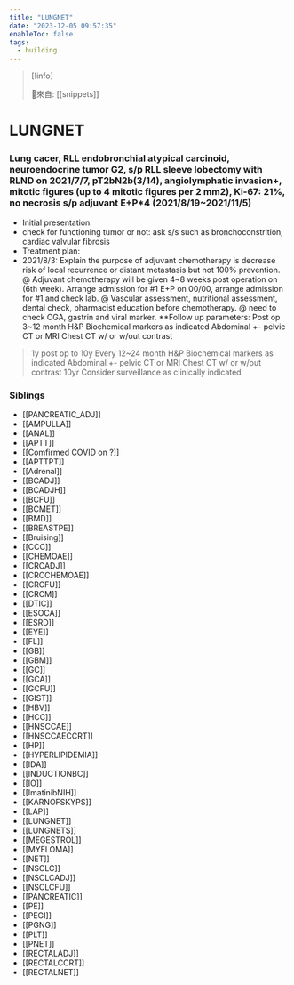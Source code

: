 ```yaml
---
title: "LUNGNET"
date: "2023-12-05 09:57:35"
enableToc: false
tags:
  - building
---
```


> [!info]
>
> 🌱來自: [[snippets]]

# LUNGNET

### Lung cacer, RLL endobronchial atypical carcinoid, neuroendocrine tumor G2, s/p RLL sleeve lobectomy with RLND on 2021/7/7, pT2bN2b(3/14), angiolymphatic invasion+, mitotic figures (up to 4 mitotic figures per 2 mm2), Ki-67: 21%, no necrosis s/p adjuvant E+P\*4 (2021/8/19~2021/11/5)

- Initial presentation:
- check for functioning tumor or not: ask s/s such as bronchoconstrition, cardiac valvular fibrosis
- Treatment plan:
- 2021/8/3: Explain the purpose of adjuvant chemotherapy is decrease risk of local recurrence or distant metastasis but not 100% prevention.
  @ Adjuvant chemotherapy will be given 4~8 weeks post operation on (6th week). Arrange admission for #1 E+P on 00/00, arrange admission for #1 and check lab.
  @ Vascular assessment, nutritional assessment, dental check, pharmacist education before chemotherapy.
  @ need to check CGA, gastrin and viral marker.
  \*\*Follow up parameters:
  Post op 3~12 month
  H&P
  Biochemical markers as indicated
  Abdominal +- pelvic CT or MRI
  Chest CT w/ or w/out contrast

> 1y post op to 10y
> Every 12~24 month
> H&P
> Biochemical markers as indicated
> Abdominal +- pelvic CT or MRI
> Chest CT w/ or w/out contrast
> 10yr
> Consider surveillance as clinically indicated

### Siblings

- [[PANCREATIC_ADJ]]
- [[AMPULLA]]
- [[ANAL]]
- [[APTT]]
- [[Comfirmed COVID on ?]]
- [[APTTPT]]
- [[Adrenal]]
- [[BCADJ]]
- [[BCADJH]]
- [[BCFU]]
- [[BCMET]]
- [[BMD]]
- [[BREASTPE]]
- [[Bruising]]
- [[CCC]]
- [[CHEMOAE]]
- [[CRCADJ]]
- [[CRCCHEMOAE]]
- [[CRCFU]]
- [[CRCM]]
- [[DTIC]]
- [[ESOCA]]
- [[ESRD]]
- [[EYE]]
- [[FL]]
- [[GB]]
- [[GBM]]
- [[GC]]
- [[GCA]]
- [[GCFU]]
- [[GIST]]
- [[HBV]]
- [[HCC]]
- [[HNSCCAE]]
- [[HNSCCAECCRT]]
- [[HP]]
- [[HYPERLIPIDEMIA]]
- [[IDA]]
- [[INDUCTIONBC]]
- [[IO]]
- [[ImatinibNIH]]
- [[KARNOFSKYPS]]
- [[LAP]]
- [[LUNGNET]]
- [[LUNGNETS]]
- [[MEGESTROL]]
- [[MYELOMA]]
- [[NET]]
- [[NSCLC]]
- [[NSCLCADJ]]
- [[NSCLCFU]]
- [[PANCREATIC]]
- [[PE]]
- [[PEGI]]
- [[PGNG]]
- [[PLT]]
- [[PNET]]
- [[RECTALADJ]]
- [[RECTALCCRT]]
- [[RECTALNET]]

